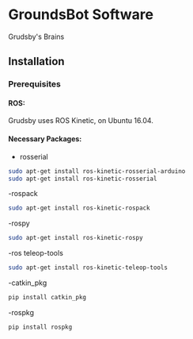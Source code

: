 # GroundsBot Software
Grudsby's Brains 

## Installation
### Prerequisites
#### ROS:
Grudsby uses ROS Kinetic, on Ubuntu 16.04.

#### Necessary Packages:
- rosserial 

```bash
sudo apt-get install ros-kinetic-rosserial-arduino
sudo apt-get install ros-kinetic-rosserial
```

-rospack
```bash
sudo apt-get install ros-kinetic-rospack
```

-rospy
```bash
sudo apt-get install ros-kinetic-rospy
```


-ros teleop-tools
```bash
sudo apt-get install ros-kinetic-teleop-tools
```

-catkin_pkg
```bash
pip install catkin_pkg
```

-rospkg 
```bash
pip install rospkg
```


